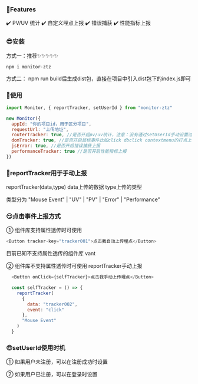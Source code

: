 ### 🤡Features
✔️ PV/UV 统计
✔️ 自定义埋点上报
✔️ 错误捕获
✔️ 性能指标上报

### 😎安装

方式一：推荐✨✨✨✨✨
```shell
npm i monitor-ztz
```

方式二：
npm run build后生成dist包，直接在项目中引入dist包下的index.js即可

### 🥳使用

```js
import Monitor, { reportTracker, setUserId } from "monitor-ztz"

new Monitor({
  appId: "你的项目id，用于区分项目",
  requestUrl: "上传地址",
  routerTracker: true, //是否开启pv/uv统计，注意：没有通过setUserId手动设置过只会统计pv
  domTracker: true, //是否开启鼠标事件比如click dbclick contextmenu的打点上报
  jsError: true, //是否开启错误捕获上报
  performanceTracker: true //是否开启性能指标上报
})
```

### 🧐reportTracker用于手动上报

reportTracker(data,type) data上传的数据 type上传的类型 

类型分为 "Mouse Event" | "UV" | "PV" | "Error" | "Performance"

### 😏点击事件上报方式

① 组件库支持属性透传时可使用 

```js
<Button tracker-key="tracker001">点击我自动上传埋点</Button>
```

目前已知不支持属性透传的组件库 vant

② 组件库不支持属性透传时可使用 reportTracker手动上报 

```js
  <Button onClick={selfTracker}>点击我手动上传埋点</Button>

  const selfTracker = () => {
    reportTracker(
      {
        data: "tracker002",
        event: "click"
      },
      "Mouse Event"
    )
  }
```

### 😍setUserId使用时机

① 如果用户未注册，可以在注册成功时设置

② 如果用户已注册，可以在登录时设置